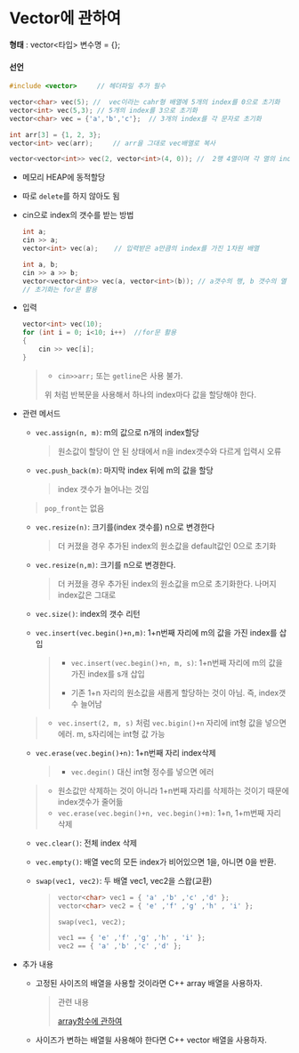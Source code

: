 # Vector에 관하여

**형태** : vector<타입> 변수명 = {};

#### 선언

```c++
#include <vector>     // 헤더파일 추가 필수

vector<char> vec(5); //  vec이라는 cahr형 배열에 5개의 index를 0으로 초기화
vector<int> vec(5,3); // 5개의 index를 3으로 초기화
vector<char> vec = {'a','b','c'};  // 3개의 index를 각 문자로 초기화

int arr[3] = {1, 2, 3};
vector<int> vec(arr);     // arr을 그대로 vec배열로 복사

vector<vector<int>> vec(2, vector<int>(4, 0)); //  2행 4열이며 각 열의 index는 0으로 초기화 된 2차원 벡터
```

- 메모리 HEAP에 동적할당

- 따로 `delete`를 하지 않아도 됨

- cin으로 index의 갯수를 받는 방법

  ```c++
  int a;
  cin >> a;
  vector<int> vec(a);    // 입력받은 a만큼의 index를 가진 1차원 배열
  
  int a, b;
  cin >> a >> b;
  vector<vector<int>> vec(a, vector<int>(b)); // a갯수의 행, b 갯수의 열 intdex를 가진 2차원 배열 
  // 초기화는 for문 활용
  ```

- 입력

  ```c++
  vector<int> vec(10);
  for (int i = 0; i<10; i++)  //for문 활용
  {
      cin >> vec[i];
  }
  ```

  > - `cin>>arr;` 또는 `getline`은 사용 불가. 
  >
  > 위 처럼 반복문을 사용해서 하나의 index마다 값을 할당해야 한다.




- 관련 메서드

  - `vec.assign(n, m)`: m의 값으로 n개의 index할당

    > 원소값이 할당이 안 된 상태에서  n을 index갯수와 다르게 입력시 오류 

  - `vec.push_back(m)`: 마지막 index 뒤에 m의 값을 할당

    > index 갯수가 늘어나는 것임
  >
    > `pop_front`는 없음

  - `vec.resize(n)`: 크기를(index 갯수를) n으로 변경한다

    > 더 커졌을 경우 추가된 index의 원소값을 default값인 0으로 초기화

  - `vec.resize(n,m)`: 크기를 n으로 변경한다.

    > 더 커졌을 경우 추가된 index의 원소값을 m으로 초기화한다. 나머지 index값은 그대로

  - `vec.size()`: index의 갯수 리턴

  - `vec.insert(vec.begin()+n,m)`: 1+n번째 자리에 m의 값을 가진 index를 삽입
  
    >- `vec.insert(vec.begin()+n, m, s)`: 1+n번째 자리에 m의 값을 가진 index를 s개 삽입
    >
    >- 기존 1+n 자리의 원소값을 새롭게 할당하는 것이 아님. 즉, index갯수 늘어남
  >
    >- `vec.insert(2, m, s)` 처럼 `vec.bigin()+n` 자리에 int형 값을 넣으면 에러.  m, s자리에는 int형 값 가능

  - `vec.erase(vec.begin()+n)`: 1+n번째 자리 index삭제
  
    > - `vec.degin()` 대신 int형 정수를 넣으면 에러
    >
  > - 원소값만 삭제하는 것이 아니라 1+n번째 자리를 삭제하는 것이기 때문에 index갯수가 줄어듦
    > - `vec.erase(vec.begin()+n, vec.begin()+m)`: 1+n, 1+m번째 자리 삭제

  - `vec.clear()`: 전체 index 삭제

  - `vec.empty()`: 배열 vec의 모든 index가 비어있으면 1을, 아니면 0을 반환.

  - `swap(vec1, vec2)`: 두 배열 vec1, vec2을 스왑(교환)
  
    > ```c++
    > vector<char> vec1 = { 'a' ,'b' ,'c' ,'d' };
    > vector<char> vec2 = { 'e' ,'f' ,'g' ,'h' , 'i' };
    > 
    > swap(vec1, vec2);
    > 
    > vec1 == { 'e' ,'f' ,'g' ,'h' , 'i' };
    > vec2 == { 'a' ,'b' ,'c' ,'d' };
    > ```



- 추가 내용

  - 고정된 사이즈의 배열을 사용할 것이라면 C++ array 배열을 사용하자.

    > 관련 내용
    >
    > [array함수에 관하여](https://github.com/HibernationNo1/TIL/blob/master/study_C%2B%2B/array%ED%95%A8%EC%88%98%EC%97%90%20%EA%B4%80%ED%95%98%EC%97%AC.md)

  - 사이즈가 변하는 배열읠 사용해야 한다면 C++ vector 배열을 사용하자.

